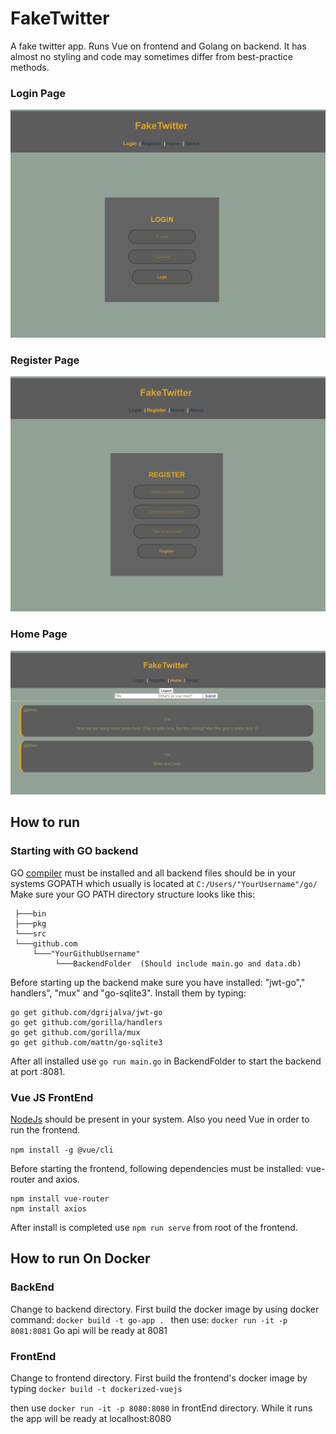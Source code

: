 # FakeTwitter
A fake twitter app. Runs Vue on frontend and Golang on backend. It has almost no styling and code may sometimes differ from best-practice methods.
### Login Page
![Image of LoginPage](https://github.com/NickJackolson/fakeTwitter/blob/master/pictures/fakeTwitter1.png)
### Register Page
![Image of RegisterPage](https://github.com/NickJackolson/fakeTwitter/blob/master/pictures/fakeTwitter2.png)
### Home Page
![Image of RegisterPage](https://github.com/NickJackolson/fakeTwitter/blob/master/pictures/fakeTwitter3.png)


## How to run
### Starting with GO backend
GO [compiler](https://golang.org "compiler") must be installed and all backend files should be in your systems GOPATH which usually is located at `C:/Users/"YourUsername"/go/`
Make sure your GO PATH directory structure looks like this:
```
 ├───bin
 ├───pkg
 └───src
 └───github.com
     └───"YourGithubUsername"
          └───BackendFolder  (Should include main.go and data.db)
```

Before starting up the backend make sure you have installed:
"jwt-go"," handlers", "mux" and "go-sqlite3".
Install them by typing:
```
go get github.com/dgrijalva/jwt-go
go get github.com/gorilla/handlers
go get github.com/gorilla/mux
go get github.com/mattn/go-sqlite3

```
After all installed use ```go run main.go``` in BackendFolder to start the backend at port :8081.
### Vue JS FrontEnd
[NodeJs](https://nodejs.org/en/ "NodeJs") should be present in your system. Also you need Vue in order to run the frontend.

`npm install -g @vue/cli`

Before starting the frontend, following dependencies must be installed: vue-router and axios.
```
npm install vue-router
npm install axios
```
After install is completed use `npm run serve` from root of the frontend.

## How to run On Docker
### BackEnd
Change to backend directory.
First build the docker image by using docker command: 
```docker build -t go-app . ```
then use:
```docker run -it -p 8081:8081``` 
Go api will be ready at 8081

### FrontEnd
Change to frontend directory.
First build the frontend's docker image by typing
``` docker build -t dockerized-vuejs ```

then use 
```docker run -it -p 8080:8080``` 
in frontEnd directory. While it runs the app will be ready at localhost:8080